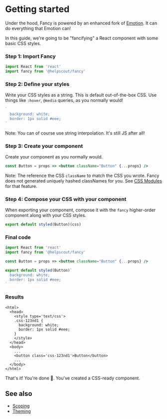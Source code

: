 # Getting started

Under the hood, Fancy is powered by an enhanced fork of [Emotion](https://emotion.sh/). It can do everything that Emotion can!

In this guide, we're going to be "fancifying" a React component with some basic CSS styles.

### Step 1: Import Fancy

```jsx
import React from 'react'
import fancy from '@helpscout/fancy'
```

### Step 2: Define your styles

Write your CSS styles as a string. This is default out-of-the-box CSS. Use things like `:hover`, `@media` queries, as you normally would!

```jsx
`
  background: white;
  border: 1px solid #eee;
`
```

Note: You can of course use string interpolation. It's still JS after all!

### Step 3: Create your component

Create your component as you normally would.

```jsx
const Button = props => <button className="Button" {...props} />
```

Note: The reference the CSS `className` to match the CSS you wrote. Fancy does not generated uniquely hashed classNames for you. See [CSS Modules](https://github.com/css-modules/css-modules) for that feature.

### Step 4: Compose your CSS with your component

When exporting your component, compose it with the `fancy` higher-order component along with your CSS styles.

```jsx
export default styled(Button)(css)
```

### Final code

```jsx
import React from 'react'
import fancy from '@helpscout/fancy'

const Button = props => <button className="Button" {...props} />

export default styled(Button)`
  background: white;
  border: 1px solid #eee;
`
```

### Results

```markup
<html>
  <head>
    <style type='text/css'>
    .css-123nd1 {
      background: white;
      border: 1px solid #eee;
    }
    </style>
  </head>
  <body>
    ...
    <button class='css-123nd1'>Button</button>
    ...
  </body>
</html>
```

That's it! You're done 🙌. You've created a CSS-ready component.

## See also

* [Scoping](scoping.md)
* [Theming](theming.md)

